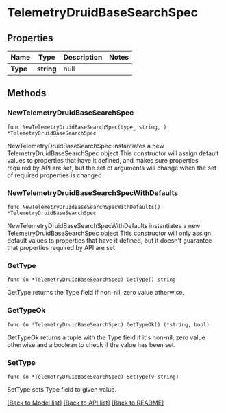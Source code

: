 # TelemetryDruidBaseSearchSpec

## Properties

Name | Type | Description | Notes
------------ | ------------- | ------------- | -------------
**Type** | **string** | null | 

## Methods

### NewTelemetryDruidBaseSearchSpec

`func NewTelemetryDruidBaseSearchSpec(type_ string, ) *TelemetryDruidBaseSearchSpec`

NewTelemetryDruidBaseSearchSpec instantiates a new TelemetryDruidBaseSearchSpec object
This constructor will assign default values to properties that have it defined,
and makes sure properties required by API are set, but the set of arguments
will change when the set of required properties is changed

### NewTelemetryDruidBaseSearchSpecWithDefaults

`func NewTelemetryDruidBaseSearchSpecWithDefaults() *TelemetryDruidBaseSearchSpec`

NewTelemetryDruidBaseSearchSpecWithDefaults instantiates a new TelemetryDruidBaseSearchSpec object
This constructor will only assign default values to properties that have it defined,
but it doesn't guarantee that properties required by API are set

### GetType

`func (o *TelemetryDruidBaseSearchSpec) GetType() string`

GetType returns the Type field if non-nil, zero value otherwise.

### GetTypeOk

`func (o *TelemetryDruidBaseSearchSpec) GetTypeOk() (*string, bool)`

GetTypeOk returns a tuple with the Type field if it's non-nil, zero value otherwise
and a boolean to check if the value has been set.

### SetType

`func (o *TelemetryDruidBaseSearchSpec) SetType(v string)`

SetType sets Type field to given value.



[[Back to Model list]](../README.md#documentation-for-models) [[Back to API list]](../README.md#documentation-for-api-endpoints) [[Back to README]](../README.md)


